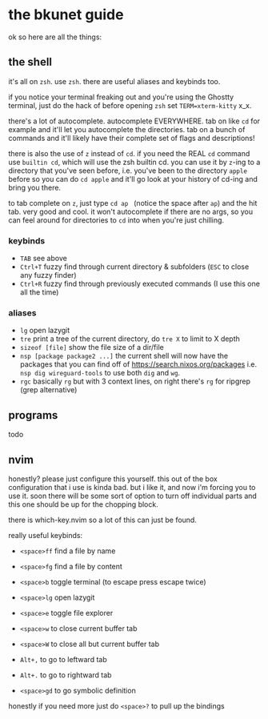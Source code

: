 # the bkunet guide

ok so here are all the things:

## the shell

it's all on `zsh`. use `zsh`. there are useful aliases and keybinds too.

if you notice your terminal freaking out and you're using the Ghostty terminal,
just do the hack of before opening `zsh` set `TERM=xterm-kitty` x_x.

there's a lot of autocomplete. autocomplete EVERYWHERE. tab on like `cd` for
example and it'll let you autocomplete the directories. tab on a bunch of
commands and it'll likely have their complete set of flags and descriptions!

there is also the use of `z` instead of `cd`. if you need the REAL `cd` command
use `builtin cd`, which will use the zsh builtin cd. you can use it by `z`-ing
to a directory that you've seen before, i.e. you've been to the directory `apple`
before so you can do `cd apple` and it'll go look at your history of cd-ing and
bring you there.

to tab complete on `z`, just type `cd ap ` (notice the space after `ap`) and the
hit tab. very good and cool. it won't autocomplete if there are no args, so you
can feel around for directories to `cd` into when you're just chilling.

### keybinds

- `TAB` see above
- `Ctrl+T` fuzzy find through current directory & subfolders (`ESC` to close any fuzzy finder)
- `Ctrl+R` fuzzy find through previously executed commands (I use this one all the time)

### aliases

- `lg` open lazygit
- `tre` print a tree of the current directory, do `tre X` to limit to X depth
- `sizeof [file]` show the file size of a dir/file
- `nsp [package package2 ...]` the current shell will now have the packages that you can find off of https://search.nixos.org/packages i.e. `nsp dig wireguard-tools` to use both `dig` and `wg`.
- `rgc` basically `rg` but with 3 context lines, on right there's `rg` for ripgrep (grep alternative)

## programs

todo

## nvim

honestly? please just configure this yourself. this out of the box configuration
that i use is kinda bad. but i like it, and now i'm forcing you to use it. soon there
will be some sort of option to turn off individual parts and this one should be up
for the chopping block.

there is which-key.nvim so a lot of this can just be found.

really useful keybinds:
- `<space>ff` find a file by name
- `<space>fg` find a file by content
- `<space>b` toggle terminal (to escape press escape twice)
- `<space>lg` open lazygit
- `<space>e` toggle file explorer

- `<space>w` to close current buffer tab
- `<space>W` to close all but current buffer tab
- `Alt+,` to go to leftward tab
- `Alt+.` to go to rightward tab

- `<space>gd` to go symbolic definition

honestly if you need more just do `<space>?` to pull up the bindings
